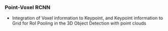 ### Point-Voxel RCNN 
- Integration of Voxel information to Keypoint, and Keypoint information to Grid for RoI Pooling in the 3D Object Detection with point clouds